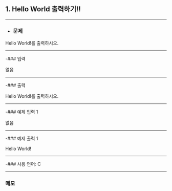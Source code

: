 ## 1. Hello World 출력하기!!

---

- ### 문제

Hello World!를 출력하시오.

---


-### 입력

없음

---

-### 출력

Hello World!를 출력하시오.

---
 
-### 예제 입력 1 

없음

---

-### 예제 출력 1 

Hello World!

---

-### 사용 언어: C

---

### 메모



